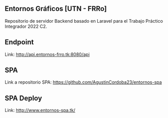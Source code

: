 ## Entornos Gráficos [UTN - FRRo]

Repositorio de servidor Backend basado en Laravel para el Trabajo Práctico Integrador 2022 C2. 

## Endpoint

Link: http://api.entornos-frro.tk:8080/api

## SPA

Link a repositorio SPA: https://github.com/AgustinCordoba23/entornos-spa

## SPA Deploy

Link: http://www.entornos-spa.tk/

